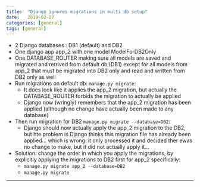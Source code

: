 ```yaml
---
title:  "Django ignores migrations in multi db setup"
date:   2019-02-27
categories: [general]
tags: [general]
---
```


- 2 Django databases : DB1 (default) and DB2
- One django app app_2 with one model ModelForDB2Only
- One DATABASE_ROUTER making sure all models are saved and migrated and retrived from default db (DB1) except for all models from app_2 that must be migrated into DB2 only and read and written from DB2 only as well
- Run migrations on default db: `manage.py migrate`:
   - It does look like it applies the app_2 migration, but actually the DATABASE_ROUTER forbids the migration to actually be applied
   - Django now (wringly) remembers that the app_2 migration has been applied (although no change have actually been made to any database)
- Then run migration for DB2 `manage.py migrate --database=DB2`:
   - Django should now actually apply the app_2 migration to the DB2, but hte problem is Django thinks this migration file has already been applied... which is wrong: it only processed it and decided ther ewas no change to make, but it did not actually apply it...
- Solution: change the order in which you apply the migrations, by explicitly applying the migrations to DB2 first for app_2 specifically:
   - `manage.py migrate app_2 --database=DB2`
   - `manage.py migrate`

---
